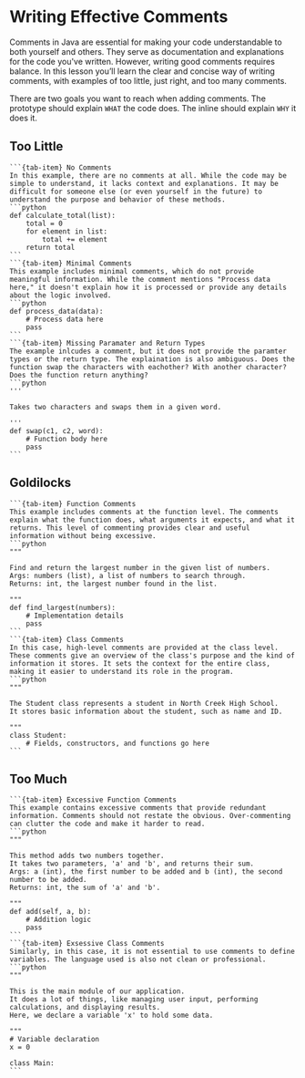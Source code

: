 # Writing Effective Comments

Comments in Java are essential for making your code understandable to both yourself and others. They serve as documentation and explanations for the code you've written. However, writing good comments requires balance. In this lesson you’ll learn the clear and concise way of writing comments, with examples of too little, just right, and too many comments.

There are two goals you want to reach when adding comments. The prototype should explain `WHAT` the code does. The inline should explain `WHY` it does it.

## Too Little
````{tab-set} 
```{tab-item} No Comments
In this example, there are no comments at all. While the code may be simple to understand, it lacks context and explanations. It may be difficult for someone else (or even yourself in the future) to understand the purpose and behavior of these methods.
```python 
def calculate_total(list):
    total = 0
    for element in list:
        total += element
    return total
```
```{tab-item} Minimal Comments
This example includes minimal comments, which do not provide meaningful information. While the comment mentions "Process data here," it doesn't explain how it is processed or provide any details about the logic involved.
```python
def process_data(data):
    # Process data here
    pass
```
```{tab-item} Missing Paramater and Return Types
The example inlcudes a comment, but it does not provide the paramter types or the return type. The explaination is also ambiguous. Does the function swap the characters with eachother? With another character? Does the function return anything?
```python
'''

Takes two characters and swaps them in a given word. 

'''
def swap(c1, c2, word):
    # Function body here
    pass
```
````

## Goldilocks
````{tab-set} 
```{tab-item} Function Comments
This example includes comments at the function level. The comments explain what the function does, what arguments it expects, and what it returns. This level of commenting provides clear and useful information without being excessive.
```python 
"""

Find and return the largest number in the given list of numbers.
Args: numbers (list), a list of numbers to search through.
Returns: int, the largest number found in the list.

"""
def find_largest(numbers):
    # Implementation details
    pass
```
```{tab-item} Class Comments
In this case, high-level comments are provided at the class level. These comments give an overview of the class's purpose and the kind of information it stores. It sets the context for the entire class, making it easier to understand its role in the program.
```python
"""

The Student class represents a student in North Creek High School.
It stores basic information about the student, such as name and ID.

"""
class Student:
    # Fields, constructors, and functions go here
```
````

## Too Much
````{tab-set} 
```{tab-item} Excessive Function Comments
This example contains excessive comments that provide redundant information. Comments should not restate the obvious. Over-commenting can clutter the code and make it harder to read.
```python 
"""

This method adds two numbers together.
It takes two parameters, 'a' and 'b', and returns their sum.
Args: a (int), the first number to be added and b (int), the second number to be added.
Returns: int, the sum of 'a' and 'b'.

"""
def add(self, a, b):
    # Addition logic
    pass
```
```{tab-item} Exsessive Class Comments
Similarly, in this case, it is not essential to use comments to define variables. The language used is also not clean or professional.
```python
"""

This is the main module of our application.
It does a lot of things, like managing user input, performing calculations, and displaying results.
Here, we declare a variable 'x' to hold some data.

"""
# Variable declaration
x = 0

class Main:
```
````

